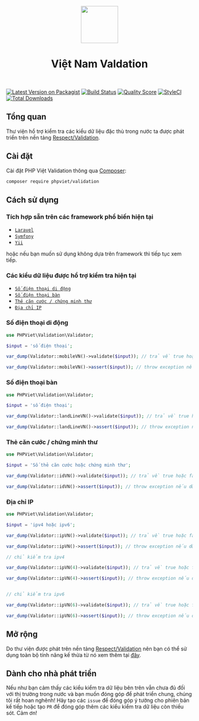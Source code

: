 <p align="center">
    <a href="https://github.com/yiisoft" target="_blank">
        <img src="https://avatars0.githubusercontent.com/u/50674062" height="100px">
    </a>
    <h1 align="center">Việt Nam Valdation</h1>
    <br>
</p>

[![Latest Version on Packagist](https://img.shields.io/packagist/v/phpviet/validation.svg?style=flat-square)](https://packagist.org/packages/phpviet/validation)
[![Build Status](https://img.shields.io/travis/phpviet/validation/master.svg?style=flat-square)](https://travis-ci.org/phpviet/validation)
[![Quality Score](https://img.shields.io/scrutinizer/g/phpviet/validation.svg?style=flat-square)](https://scrutinizer-ci.com/g/phpviet/validation)
[![StyleCI](https://styleci.io/repos/187063731/shield?branch=master)](https://styleci.io/repos/187063731)
[![Total Downloads](https://img.shields.io/packagist/dt/phpviet/validation.svg?style=flat-square)](https://packagist.org/packages/phpviet/validation)

## Tổng quan

Thư viện hổ trợ kiểm tra các kiểu dữ liệu đặc thù trong nước ta 
được phát triển trên nền tảng [Respect/Validation](https://github.com/respect/validation).

## Cài đặt

Cài đặt PHP Việt Validation thông qua [Composer](https://getcomposer.org):

```bash
composer require phpviet/validation
```

## Cách sử dụng

### Tích hợp sẵn trên các framework phổ biến hiện tại

- [`Laravel`](https://github.com/phpviet/laravel-validation)
- [`Symfony`](https://github.com/phpviet/symfony-validation)
- [`Yii`](https://github.com/phpviet/yii-validation)

hoặc nếu bạn muốn sử dụng không dựa trên framework thì tiếp tục xem tiếp.

### Các kiểu dữ liệu được hổ trợ kiểm tra hiện tại


- [`Số điện thoại di động`](#Số-điện-thoại-di-động)
- [`Số điện thoại bàn`](#Số-điện-thoại-bàn)
- [`Thẻ căn cước / chứng minh thư`](#Thẻ-căn-cước-/-chứng-minh-thư)
- [`Địa chỉ IP`](#Địa-chỉ-IP)


### Số điện thoại di động

```php
use PHPViet\Validation\Validator;

$input = 'số điện thoại';

var_dump(Validator::mobileVN()->validate($input)); // trả về true hoặc false tương đương với dữ liệu hợp lệ hoặc không.

var_dump(Validator::mobileVN()->assert($input)); // throw exception nếu dữ liệu không hợp lệ.
```

### Số điện thoại bàn

```php
use PHPViet\Validation\Validator;

$input = 'số điện thoại';

var_dump(Validator::landLineVN()->validate($input)); // trả về true hoặc false tương đương với dữ liệu hợp lệ hoặc không.

var_dump(Validator::landLineVN()->assert($input)); // throw exception nếu dữ liệu không hợp lệ.
```

### Thẻ căn cước / chứng minh thư

```php
use PHPViet\Validation\Validator;

$input = 'Số thẻ căn cước hoặc chứng minh thư';

var_dump(Validator::idVN()->validate($input)); // trả về true hoặc false tương đương với dữ liệu hợp lệ hoặc không.

var_dump(Validator::idVN()->assert($input)); // throw exception nếu dữ liệu không hợp lệ.
```

### Địa chỉ IP

```php
use PHPViet\Validation\Validator;

$input = 'ipv4 hoặc ipv6';

var_dump(Validator::ipVN()->validate($input)); // trả về true hoặc false tương đương với dữ liệu hợp lệ hoặc không.

var_dump(Validator::ipVN()->assert($input)); // throw exception nếu dữ liệu không hợp lệ.

// chỉ kiểm tra ipv4

var_dump(Validator::ipVN(4)->validate($input)); // trả về true hoặc false tương đương với dữ liệu hợp lệ hoặc không.

var_dump(Validator::ipVN(4)->assert($input)); // throw exception nếu dữ liệu không hợp lệ.


// chỉ kiểm tra ipv6

var_dump(Validator::ipVN(6)->validate($input)); // trả về true hoặc false tương đương với dữ liệu hợp lệ hoặc không.

var_dump(Validator::ipVN(6)->assert($input)); // throw exception nếu dữ liệu không hợp lệ.
```

## Mở rộng

Do thư viện được phát trên nền tảng 
[Respect/Validation](https://github.com/respect/validation) nên bạn có thể sử dụng
toàn bộ tính năng kế thừa từ nó xem thêm tại [đây](https://respect-validation.readthedocs.io/en/1.1/).


## Dành cho nhà phát triển

Nếu như bạn cảm thấy các kiểu kiểm tra dữ liệu bên trên vẫn chưa đủ đối với thị trường 
trong nước và bạn muốn đóng góp để phát triển chung, chúng tôi rất hoan nghênh! 
Hãy tạo các `issue` để đóng góp ý tưởng cho phiên bản kế tiếp hoặc tạo `PR` 
để đóng góp thêm các kiểu kiểm tra dữ liệu còn thiếu sót. Cảm ơn!
